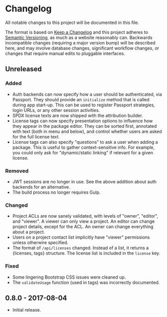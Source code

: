 # Changelog
All notable changes to this project will be documented in this file.

The format is based on [Keep a Changelog](http://keepachangelog.com/en/1.0.0/)
and this project adheres to [Semantic Versioning](http://semver.org/spec/v2.0.0.html), as much as
a website reasonably can. Backwards incompatible changes (requiring a major version bump) will be
described here, and may involve database changes, significant workflow changes, or changes that
require manual edits to pluggable interfaces.

## Unreleased

### Added
- Auth backends can now specify how a user should be authenticated, via Passport. They should
  provide an `initialize` method that is called during app start-up. This can be used to register
  Passport strategies, login URLs, or any other session activities.
- SPDX license texts are now shipped with the attribution builder.
- License tags can now specify presentation options to influence how they appear in the package
  editor. They can be sorted first, annotated with text (both in menu and below), and control
  whether users are asked for the full license text.
- License tags can also specify "questions" to ask a user when adding a package. This is useful
  to gather context-sensitive info. For example, you could only ask for "dynamic/static linking"
  if relevant for a given license.

### Removed
- JWT sessions are no longer in use. See the above addition about auth backends for an alternative.
- The build process no longer requires Gulp.

### Changed
- Project ACLs are now sanely validated, with levels of "owner", "editor", and "viewer". A viewer
  can only view a project. An editor can change project details, except for the ACL. An owner can
  change everything about a project.
- Users on a project contact list implicitly have "viewer" permissions unless otherwire specified.
- The format of `/api/licenses` changed. Instead of a list, it returns a {licenses, tags}
  structure. The license list is included in the `license` key.

### Fixed
- Some lingering Bootstrap CSS issues were cleaned up.
- The `validateUsage` function (used in tags) was incorrectly documented.

## 0.8.0 - 2017-08-04

- Initial release.